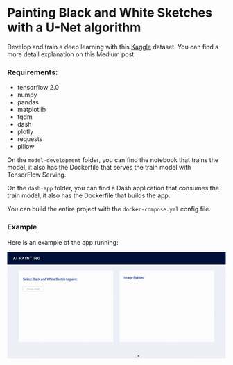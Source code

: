 # Painting Black and White Sketches with a U-Net algorithm

Develop and train a deep learning with this [Kaggle](https://www.kaggle.com/wuhecong/danbooru-sketch-pair-128x) dataset. You can find a more detail explanation on this Medium post.

### Requirements:
- tensorflow 2.0
- numpy
- pandas
- matplotlib
- tqdm
- dash
- plotly
- requests
- pillow



On the `model-development` folder, you can find the notebook that trains the model, it also has the Dockerfile that serves the train model with TensorFlow Serving.

On the `dash-app` folder, you can find a Dash application that consumes the train model, it also has the Dockerfile that builds the app.

You can build the entire project with the `docker-compose.yml` config file.


### Example

Here is an example of the app running:

![ ](https://github.com/luchonaveiro/color-sketch/blob/master/dash-app/assets/example_app.gif)